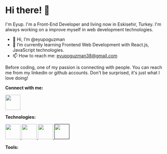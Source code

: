 # Hi there! 👋️


I'm Eyup. I'm a Front-End Developer and living now in Eskisehir, Turkey. I'm always working on a improve myself in web development technologies.


- 👋 Hi, I’m @eyupoguzman
- 🌱 I’m currently learning Frontend Web Development with React.js, JavaScript technologies.
- 📫 How to reach me: eyupoguzman38@gmail.com

Before coding, one of my passion is connecting with people. You can reach me from my linkedin or github accounts. Don't be surprised, it's just what I love doing!

<b>Connect with me:</b>

<a href="https://www.linkedin.com/in/eyupoguzman/">
<img src="https://svgshare.com/i/ioZ.svg" width="48" height="48">
</a>


<b>Technologies:</b>

<a href="https://developer.mozilla.org/en-US/docs/Web/JavaScript">
<img src="https://svgshare.com/i/iqt.svg" width="48" height="48">
</a>
<a href="https://reactjs.org/">
<img src="https://svgshare.com/i/ipq.svg" width="48" height="48">
</a>
<a href="https://getbootstrap.com/">
<img src="https://svgshare.com/i/iqd.svg" width="48" height="48">
</a>
<a href="">
<img src="https://svgshare.com/i/iqd.svg" width="48" height="48">
</a>


<b>Tools:</b>


<!---
eyupoguzman/eyupoguzman is a ✨ special ✨ repository because its `README.md` (this file) appears on your GitHub profile.
You can click the Preview link to take a look at your changes.
--->
